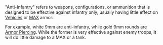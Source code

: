 "Anti-Infantry" refers to weapons, configurations, or ammunition that is
designed to be effective against infantry only, usually having little effect on
[Vehicles](category:_Vehicles.md) or
[MAX](../armor/Mechanized_Assault_Exo-Suit.md) armor.

For example, white 9mm are anti-infantry, while gold 9mm rounds are
[Armor Piercing](Armor_Piercing.md). While the former is very effective against
enemy troops, it will do little damage to a MAX or a tank.


